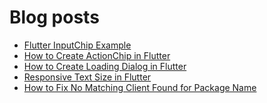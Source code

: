 # Blog posts
<!-- BLOG-POST-LIST:START -->
- [Flutter InputChip Example](https://flutterflux.com/flutter-inputchip-example/)
- [How to Create ActionChip in Flutter](https://flutterflux.com/how-to-create-actionchip-in-flutter/)
- [How to Create Loading Dialog in Flutter](https://flutterflux.com/how-to-create-loading-dialog-in-flutter/)
- [Responsive Text Size in Flutter](https://flutterflux.com/responsive-text-size-in-flutter/)
- [How to Fix No Matching Client Found for Package Name](https://flutterflux.com/how-to-fix-no-matching-client-found-for-package-name/)
<!-- BLOG-POST-LIST:END -->